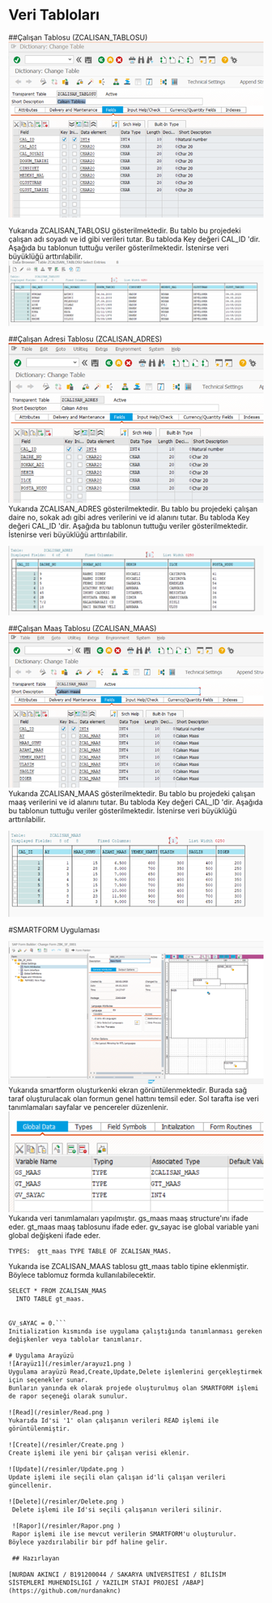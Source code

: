 # Veri Tabloları

##Çalışan Tablosu (ZCALISAN_TABLOSU)
![Çalışan Tablosu](/resimler/calisan_tablosu.png "Çalışan Tablosu")

Yukarıda ZCALISAN_TABLOSU gösterilmektedir.
Bu tablo bu projedeki çalışan adı soyadı ve id gibi verileri tutar. 
Bu tabloda Key değeri CAL_ID 'dir. 
Aşağıda bu tablonun tuttuğu veriler gösterilmektedir. İstenirse veri büyüklüğü arttırılabilir.
![Çalışan Tablosu İçerik](/resimler/calisan_tablosu_i.png "Çalışan Tablosu İçerik")

##Çalışan Adresi Tablosu (ZCALISAN_ADRES)
![Çalışan Adres Tablosu](/resimler/calisan_adres.png "Çalışan Adres Tablosu")
Yukarıda ZCALISAN_ADRES gösterilmektedir.
Bu tablo bu projedeki çalışan daire no, sokak adı gibi adres verilerini ve id alanını tutar.
Bu tabloda Key değeri CAL_ID 'dir. 
Aşağıda bu tablonun tuttuğu veriler gösterilmektedir. İstenirse veri büyüklüğü arttırılabilir.

![Çalışan Adres Tablosu](/resimler/calisan_adres_i.png "Çalışan Adres Tablosu")

##Çalışan Maaş Tablosu (ZCALISAN_MAAS)
![Çalışan Maaş Tablosu](/resimler/calisan_maas.png "Çalışan Maaş Tablosu")
Yukarıda ZCALISAN_MAAS gösterilmektedir.
Bu tablo bu projedeki çalışan maaş verilerini ve id alanını tutar.
Bu tabloda Key değeri CAL_ID 'dir.
Aşağıda bu tablonun tuttuğu veriler gösterilmektedir. İstenirse veri büyüklüğü arttırılabilir.

![Çalışan Maaş Tablosu](/resimler/calisan_maas_i.png "Çalışan Maaş Tablosu")

#SMARTFORM Uygulaması

![smartform](/resimler/smartform.png )
Yukarıda smartform oluşturkenki ekran görüntülenmektedir.
Burada sağ taraf oluşturulacak olan formun genel hattını temsil eder.
Sol tarafta ise veri tanımlamaları sayfalar ve pencereler düzenlenir.
![def](/resimler/def.png )
Yukarıda veri tanımlamaları yapılmıştır. gs_maas maaş structure'ını ifade eder.
gt_maas maaş tablosunu ifade eder. 
gv_sayac ise global variable yani global değişkeni ifade eder.

```ABAP
TYPES:  gtt_maas TYPE TABLE OF ZCALISAN_MAAS.
```
Yukarıda ise ZCALISAN_MAAS tablosu gtt_maas tablo tipine eklenmiştir. Böylece tablomuz formda kullanılabilecektir.

```ABAP
SELECT * FROM ZCALISAN_MAAS
  INTO TABLE gt_maas.


GV_sAYAC = 0.```
Initialization kısmında ise uygulama çalıştığında tanımlanması gereken değişkenler veya tablolar tanımlanır.

# Uygulama Arayüzü
![Arayüz1](/resimler/arayuz1.png )
Uygulama arayüzü Read,Create,Update,Delete işlemlerini gerçekleştirmek için seçenekler sunar.
Bunların yanında ek olarak projede oluşturulmuş olan SMARTFORM işlemi de rapor seçeneği olarak sunulur.

![Read](/resimler/Read.png )
Yukarıda Id'si '1' olan çalışanın verileri READ işlemi ile görüntülenmiştir.

![Create](/resimler/Create.png )
Create işlemi ile yeni bir çalışan verisi eklenir.

![Update](/resimler/Update.png )
Update işlemi ile seçili olan çalışan id'li çalışan verileri güncellenir.

![Delete](/resimler/Delete.png )
 Delete işlemi ile Id'si seçili çalışanın verileri silinir.
 
 ![Rapor](/resimler/Rapor.png )
 Rapor işlemi ile ise mevcut verilerin SMARTFORM'u oluşturulur. Böylece yazdırılabilir bir pdf haline gelir.
 
 ## Hazırlayan

[NURDAN AKINCI / B191200044 / SAKARYA UNİVERSİTESİ / BİLİSİM SİSTEMLERİ MUHENDİSLİGİ / YAZILIM STAJI PROJESİ /ABAP] (https://github.com/nurdanaknc)